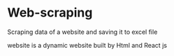 # Web-scraping

Scraping data of a website and saving it to excel file

website is a dynamic website built by Html and React js
